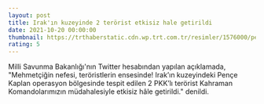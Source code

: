 ```yaml
--- 
layout: post
title: Irak'ın kuzeyinde 2 terörist etkisiz hale getirildi
date: 2021-10-20 00:00:00
thumbnail: https://trthaberstatic.cdn.wp.trt.com.tr/resimler/1576000/pence-yildirim-operasyonu-magara-aa-1577882.jpg
rating: 5
---
```

<p>
	Milli Savunma Bakanlığı'nın Twitter hesabından yapılan açıklamada, "Mehmetçiğin nefesi, teröristlerin ensesinde! Irak’ın kuzeyindeki Pençe Kaplan operasyon bölgesinde tespit edilen 2 PKK’lı terörist Kahraman Komandolarımızın müdahalesiyle etkisiz hâle getirildi." denildi.</p>
